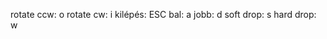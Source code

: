 rotate ccw:  o
rotate cw:   i
kilépés:     ESC
bal:         a
jobb:        d
soft drop:   s
hard drop:   w